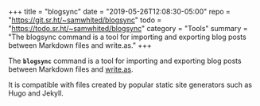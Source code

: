 +++
title    = "blogsync"
date     = "2019-05-26T12:08:30-05:00"
repo     = "https://git.sr.ht/~samwhited/blogsync"
todo     = "https://todo.sr.ht/~samwhited/blogsync"
category = "Tools"
summary = "The blogsync command is a tool for importing and exporting blog posts between Markdown files and write.as."
+++

The **`blogsync`** command is a tool for importing and exporting blog posts
between Markdown files and [write.as].

It is compatible with files created by popular static site generators such as
Hugo and Jekyll.

[write.as]: https://write.as/
